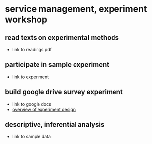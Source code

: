 # service management, experiment workshop

## read texts on experimental methods
- link to readings pdf

## participate in sample experiment
- link to experiment

## build google drive survey experiment
- link to google docs
- [overview of experiment design](test-design.html)

## descriptive, inferential analysis
- link to sample data










